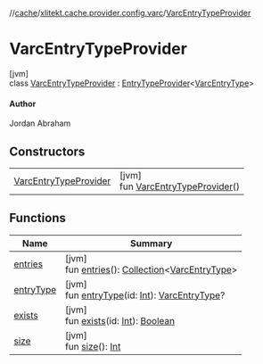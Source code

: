 //[cache](../../../index.md)/[xlitekt.cache.provider.config.varc](../index.md)/[VarcEntryTypeProvider](index.md)

# VarcEntryTypeProvider

[jvm]\
class [VarcEntryTypeProvider](index.md) : [EntryTypeProvider](../../xlitekt.cache.provider/-entry-type-provider/index.md)&lt;[VarcEntryType](../-varc-entry-type/index.md)&gt; 

#### Author

Jordan Abraham

## Constructors

| | |
|---|---|
| [VarcEntryTypeProvider](-varc-entry-type-provider.md) | [jvm]<br>fun [VarcEntryTypeProvider](-varc-entry-type-provider.md)() |

## Functions

| Name | Summary |
|---|---|
| [entries](../../xlitekt.cache.provider/-entry-type-provider/entries.md) | [jvm]<br>fun [entries](../../xlitekt.cache.provider/-entry-type-provider/entries.md)(): [Collection](https://kotlinlang.org/api/latest/jvm/stdlib/kotlin.collections/-collection/index.html)&lt;[VarcEntryType](../-varc-entry-type/index.md)&gt; |
| [entryType](../../xlitekt.cache.provider/-entry-type-provider/entry-type.md) | [jvm]<br>fun [entryType](../../xlitekt.cache.provider/-entry-type-provider/entry-type.md)(id: [Int](https://kotlinlang.org/api/latest/jvm/stdlib/kotlin/-int/index.html)): [VarcEntryType](../-varc-entry-type/index.md)? |
| [exists](../../xlitekt.cache.provider/-entry-type-provider/exists.md) | [jvm]<br>fun [exists](../../xlitekt.cache.provider/-entry-type-provider/exists.md)(id: [Int](https://kotlinlang.org/api/latest/jvm/stdlib/kotlin/-int/index.html)): [Boolean](https://kotlinlang.org/api/latest/jvm/stdlib/kotlin/-boolean/index.html) |
| [size](../../xlitekt.cache.provider/-entry-type-provider/size.md) | [jvm]<br>fun [size](../../xlitekt.cache.provider/-entry-type-provider/size.md)(): [Int](https://kotlinlang.org/api/latest/jvm/stdlib/kotlin/-int/index.html) |
